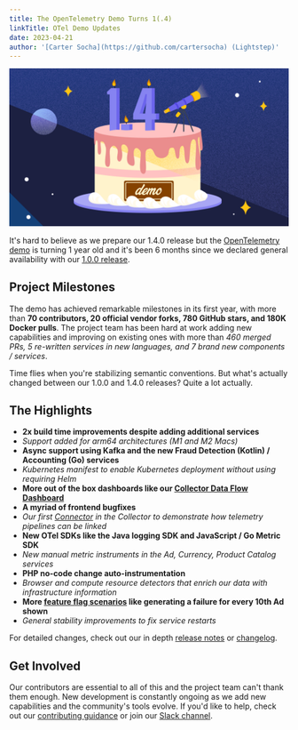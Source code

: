 ```yaml
---
title: The OpenTelemetry Demo Turns 1(.4)
linkTitle: OTel Demo Updates
date: 2023-04-21
author: '[Carter Socha](https://github.com/cartersocha) (Lightstep)'
---
```


![The OTel Demo turns 1.4](demo-birthday-3.png 'The OTel Demo turns 1.4')

It's hard to believe as we prepare our 1.4.0 release but the
[OpenTelemetry demo](/docs/demo/) is turning 1 year old and it's been 6 months
since we declared general availability with our
[1.0.0 release](/blog/2022/announcing-opentelemetry-demo-release/).

## Project Milestones

The demo has achieved remarkable milestones in its first year, with more than
**70 contributors, 20 official vendor forks, 780 GitHub stars, and 180K Docker
pulls**. The project team has been hard at work adding new capabilities and
improving on existing ones with more than _460 merged PRs, 5 re-written services
in new languages, and 7 brand new components / services_.

Time flies when you're stabilizing semantic conventions. But what's actually
changed between our 1.0.0 and 1.4.0 releases? Quite a lot actually.

## The Highlights

- **2x build time improvements despite adding additional services**
- _Support added for arm64 architectures (M1 and M2 Macs)_
- **Async support using Kafka and the new Fraud Detection (Kotlin) / Accounting
  (Go) services**
- _Kubernetes manifest to enable Kubernetes deployment without using requiring
  Helm_
- **More out of the box dashboards like our
  [Collector Data Flow Dashboard](/docs/demo/collector-data-flow-dashboard/)**
- **A myriad of frontend bugfixes**
- _Our first
  [Connector](https://github.com/open-telemetry/opentelemetry-collector/blob/main/connector/README.md)
  in the Collector to demonstrate how telemetry pipelines can be linked_
- **New OTel SDKs like the Java logging SDK and JavaScript / Go Metric SDK**
- _New manual metric instruments in the Ad, Currency, Product Catalog services_
- **PHP no-code change auto-instrumentation**
- _Browser and compute resource detectors that enrich our data with
  infrastructure information_
- **More [feature flag scenarios](/docs/demo/feature-flags/) like generating a
  failure for every 10th Ad shown**
- _General stability improvements to fix service restarts_

For detailed changes, check out our in depth
[release notes](https://github.com/open-telemetry/opentelemetry-demo/releases)
or
[changelog](https://github.com/open-telemetry/opentelemetry-demo/blob/main/CHANGELOG.md).

## Get Involved

Our contributors are essential to all of this and the project team can't thank
them enough. New development is constantly ongoing as we add new capabilities
and the community's tools evolve. If you'd like to help, check out our
[contributing guidance](https://github.com/open-telemetry/opentelemetry-demo/blob/main/CONTRIBUTING.md)
or join our
[Slack channel](https://cloud-native.slack.com/archives/C03B4CWV4DA).
